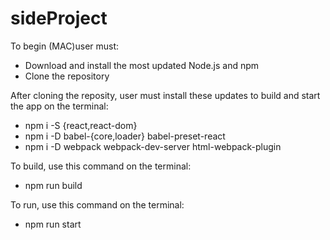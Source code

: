 # sideProject

To begin (MAC)user must:
- Download and install the most updated Node.js and npm
- Clone the repository

After cloning the reposity, user must install these updates to build and start the app on the terminal:
- npm i -S {react,react-dom}
- npm i -D babel-{core,loader} babel-preset-react
- npm i -D webpack webpack-dev-server html-webpack-plugin

To build, use this command on the terminal:
- npm run build

To run, use this command on the terminal:
- npm run start

